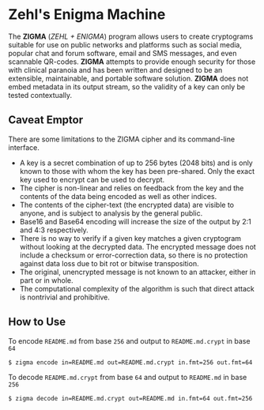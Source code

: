 # Zehl's Enigma Machine
The **ZIGMA** (*ZEHL + ENIGMA*) program allows users to create cryptograms suitable for use on public 
networks and platforms such as social media, popular chat and forum software, email and SMS messages, 
and even scannable QR-codes. **ZIGMA** attempts to provide enough security for those with clinical
paranoia and has been written and designed to be an extensible, maintainable, and portable software
solution. **ZIGMA** does not embed metadata in its output stream, so the validity of a key can only
be tested contextually.

## Caveat Emptor
There are some limitations to the ZIGMA cipher and its command-line interface.
 * A key is a secret combination of up to 256 bytes (2048 bits) and is only known to those with whom
   the key has been pre-shared. Only the exact key used to encrypt can be used to decrypt.
 * The cipher is non-linear and relies on feedback from the key and the contents of the data being
   encoded as well as other indices. 
 * The contents of the cipher-text (the encrypted data) are visible to anyone, and is subject to
   analysis by the general public.
 * Base16 and Base64 encoding will increase the size of the output by 2:1 and 4:3 respectively.
 * There is no way to verify if a given key matches a given cryptogram without looking at the
   decrypted data. The encrypted message does not include a checksum or error-correction data, so
   there is no protection against data loss due to bit rot or bitwise transposition.
 * The original, unencrypted message is not known to an attacker, either in part or in whole.
 * The computational complexity of the algorithm is such that direct attack is nontrivial and
   prohibitive.

## How to Use

To encode `README.md` from base `256` and output to `README.md.crypt` in base `64`
~~~
$ zigma encode in=README.md out=README.md.crypt in.fmt=256 out.fmt=64
~~~

To decode `README.md.crypt` from base `64` and output to `README.md` in base `256`
~~~
$ zigma decode in=README.md.crypt out=README.md in.fmt=64 out.fmt=256
~~~
